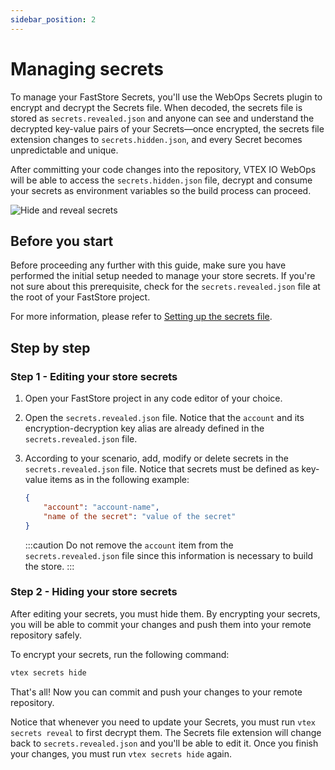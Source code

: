 ```yaml
---
sidebar_position: 2
---
```


# Managing secrets

To manage your FastStore Secrets, you'll use the WebOps Secrets plugin to encrypt and decrypt the Secrets file. When decoded, the secrets file is stored as `secrets.revealed.json` and anyone can see and understand the decrypted key-value pairs of your Secrets—once encrypted, the secrets file extension changes to `secrets.hidden.json`, and every Secret becomes unpredictable and unique.

After committing your code changes into the repository, VTEX IO WebOps will be able to access the `secrets.hidden.json` file, decrypt and consume your secrets as environment variables so the build process can proceed.

![Hide and reveal secrets](/img/how-to-guides/hide-reveal-secrets.gif)

## Before you start

Before proceeding any further with this guide, make sure you have performed the initial setup needed to manage your store secrets. If you're not sure about this prerequisite, check for the `secrets.revealed.json` file at the root of your FastStore project.

For more information, please refer to [Setting up the secrets file](/how-to-guides/development/setting-up-secrets).

## Step by step

### Step 1 - Editing your store secrets

1. Open your FastStore project in any code editor of your choice.
2. Open the `secrets.revealed.json` file. Notice that the `account` and its encryption-decryption key alias are already defined in the `secrets.revealed.json` file.
3. According to your scenario, add, modify or delete secrets in the `secrets.revealed.json` file. Notice that secrets must be defined as key-value items as in the following example:
   
    ```json
    {
        "account": "account-name",
        "name of the secret": "value of the secret"
    }
    ```

    :::caution
    Do not remove the `account` item from the `secrets.revealed.json` file since this information is necessary to build the store.
    :::

### Step 2 - Hiding your store secrets

After editing your secrets, you must hide them. By encrypting your secrets, you will be able to commit your changes and push them into your remote repository safely.

To encrypt your secrets, run the following command:

```sh
vtex secrets hide
``` 

That's all! Now you can commit and push your changes to your remote repository. 

Notice that whenever you need to update your Secrets, you must run `vtex secrets reveal` to first decrypt them. The Secrets file extension will change back to `secrets.revealed.json` and you'll be able to edit it. Once you finish your changes, you must run `vtex secrets hide` again. 